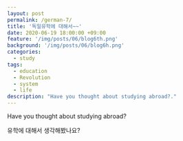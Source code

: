 ```yaml
---
layout: post
permalink: /german-7/
title: '독일유학에 대해서~~'
date: 2020-06-19 18:00:00 +09:00
feature: '/img/posts/06/blog6th.png'
background: '/img/posts/06/blog6h.png'
categories:
  - study
tags:
  - education
  - Revolution
  - system
  - life
description: "Have you thought about studying abroad?."
---
```


Have you thought about studying abroad? 



유학에 대해서 생각해봤나요? 

